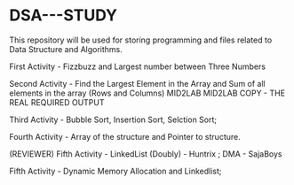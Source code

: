 # DSA---STUDY
This repository will be used for storing programming and files related to Data Structure and Algorithms.

First Activity - Fizzbuzz and Largest number between Three Numbers


Second Activity - Find the Largest Element in the Array and  Sum of all elements in the array (Rows and Columns) MID2LAB
MID2LAB COPY - THE REAL REQUIRED OUTPUT

Third Activity - Bubble Sort, Insertion Sort, Selction Sort;

Fourth Activity - Array of the structure and Pointer to structure.

(REVIEWER) Fifth Activity - LinkedList (Doubly) - Huntrix ; DMA - SajaBoys 

Fifth Activity - Dynamic Memory Allocation and Linkedlist; 